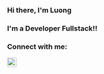 ### Hi there, I'm Luong

### I'm a Developer Fullstack!!


### Connect with me: 
[<img align="left" width="22px" style = "background='white';color = 'blue'"   src = "https://cdn.jsdelivr.net/npm/simple-icons@3.13.0/icons/facebook.svg"/>][facebook]


[facebook]: https://fb.com/luong.lgnvpr
